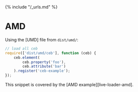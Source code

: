 {% include "/_urls.md" %}
# AMD

Using the [UMD] file from `dist/umd/`:

```javascript
// load all ceb
require(['dist/umd/ceb'], function (ceb) {
    ceb.element(
        ceb.property('foo'),
        ceb.attribute('bar')
    ).register('ceb-example');
});
```

This snippet is covered by the [AMD example][live-loader-amd].
